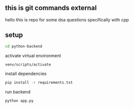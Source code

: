 ## this is git commands external 
hello this is repo for some dsa questions specifically with cpp

## setup 
```bash 
cd python-backend
```

activate virtual environment
```bash 
venv/scripts/activate
```

install dependencies
```bash
pip install -r requirements.txt
```

run backend
```bash
python app.py
```
